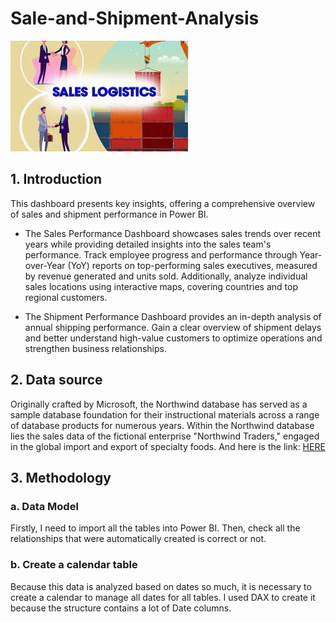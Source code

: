# Sale-and-Shipment-Analysis
![](images/sale_logistics.jpg)
## 1. Introduction
This dashboard presents key insights, offering a comprehensive overview of sales and shipment performance in Power BI.
  - The Sales Performance Dashboard showcases sales trends over recent years while providing detailed insights into the sales team's performance. Track employee progress and performance through Year-over-Year (YoY) reports on top-performing sales executives, measured by revenue generated and units sold. Additionally, analyze individual sales locations using interactive maps, covering countries and top regional customers.

  - The Shipment Performance Dashboard provides an in-depth analysis of annual shipping performance. Gain a clear overview of shipment delays and better understand high-value customers to optimize operations and strengthen business relationships.

## 2. Data source
Originally crafted by Microsoft, the Northwind database has served as a sample database foundation for their instructional materials across a range of database products for numerous years. Within the Northwind database lies the sales data of the fictional enterprise "Northwind Traders," engaged in the global import and export of specialty foods.
And here is the link: [HERE](https://drive.google.com/drive/folders/1sNHbkw6k1TcuiePujyqh3pWCCi9CXa9c?usp=drive_link)

## 3. Methodology
### a. Data Model
Firstly, I need to import all the tables into Power BI. Then, check all the relationships that were automatically created is correct or not.
### b. Create a calendar table
Because this data is analyzed based on dates so much, it is necessary to create a calendar to manage all dates for all tables. I used DAX to create it because the structure contains a lot of Date columns.
